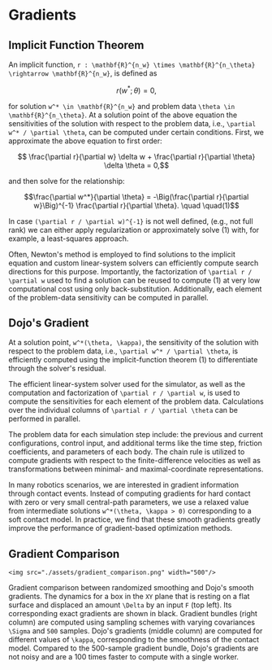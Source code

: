 # Gradients

## Implicit Function Theorem
An implicit function, ``r : \mathbf{R}^{n_w} \times \mathbf{R}^{n_\theta} \rightarrow \mathbf{R}^{n_w}``, is defined as

```math
r(w^*; \theta) = 0,
```

for solution ``w^* \in \mathbf{R}^{n_w}`` and problem data ``\theta \in \mathbf{R}^{n_\theta}``. At a solution point of the above equation the sensitivities of the solution with respect to the problem data, i.e., ``\partial w^* / \partial \theta``, can be computed under certain conditions. First, we approximate the above equation to first order:

```math
  \frac{\partial r}{\partial w} \delta w + \frac{\partial r}{\partial \theta} \delta \theta = 0,
```

and then solve for the relationship:
```math
\frac{\partial w^*}{\partial \theta} = -\Big(\frac{\partial r}{\partial w}\Big)^{-1} \frac{\partial r}{\partial \theta}. \quad \quad(1)
```

In case ``(\partial r / \partial w)^{-1}`` is not well defined, (e.g., not full rank) we can either apply regularization or approximately solve (1) with, for example, a least-squares approach.

Often, Newton's method is employed to find solutions to the implicit equation and custom linear-system solvers can efficiently compute search directions for this purpose. Importantly, the factorization of ``\partial r / \partial w`` used to find a solution can be reused to compute (1) at very low computational cost using only back-substitution. Additionally, each element of the problem-data sensitivity can be computed in parallel.

## Dojo's Gradient
At a solution point, ``w^*(\theta, \kappa)``, the sensitivity of the solution with respect to the problem data, i.e., ``\partial w^* / \partial \theta``, is efficiently computed using the implicit-function theorem (1) to differentiate through the solver's residual.

The efficient linear-system solver used for the simulator, as well as the computation and factorization of ``\partial r / \partial w``, is used to compute the sensitivities for each element of the problem data. Calculations over the individual columns of ``\partial r / \partial \theta`` can be performed in parallel.

The problem data for each simulation step include: the previous and current configurations, control input, and additional terms like the time step, friction coefficients, and parameters of each body. The chain rule is utilized to compute gradients with respect to the finite-difference velocities as well as transformations between minimal- and maximal-coordinate representations.

In many robotics scenarios, we are interested in gradient information through contact events. Instead of computing gradients for hard contact with zero or very small central-path parameters, we use a relaxed value from intermediate solutions ``w^*(\theta, \kappa > 0)`` corresponding to a soft contact model. In practice, we find that these smooth gradients greatly improve the performance of gradient-based optimization methods.

## Gradient Comparison

```@raw html
<img src="./assets/gradient_comparison.png" width="500"/>
```

Gradient comparison between randomized smoothing and Dojo's smooth gradients. The dynamics for a box in the ``XY`` plane that is resting on a flat surface and displaced an amount ``\Delta`` by an input ``F`` (top left). Its corresponding exact gradients are shown in black. Gradient bundles (right column) are computed using sampling schemes with varying covariances ``\Sigma`` and ``500`` samples. Dojo's gradients (middle column) are computed for different values of ``\kappa``, corresponding to the smoothness of the contact model. Compared to the 500-sample gradient bundle, Dojo's gradients are not noisy and are a 100 times faster to compute with a single worker.
